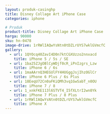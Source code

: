 ```yaml
---
layout: produk-casinghp
title: Disney Collage Art iPhone Case
categories: iphone

# Produk
product-title: Disney Collage Art iPhone Case
harga: 90000
sku: hn-0478
image-drive: 1rRWlIAQwYsNtn0tDZLrUYS7wklGVmcfC
gallery:
  - url: 1QYOcq40ZavI4D0n7ktCGXUzzo2nnxacd
    title: iPhone 5 / 5s / SE
  - url: 1ba25ZJgOBlCyWDjf0cR_iPnIzgrs_Lzw
    title: iPhone 6 / 6s
  - url: 1maAArnQ3HEGUlFY4HUGggJsjIhzOGlCr
    title: iPhone 6 Plus / 6s Plus
  - url: 18EeqU72Cn0aFKiQMh3vq1GwSabT_n0OU
    title: iPhone 7 / 8
  - url: 1_xnkFKE113l6STVT4_I5fXLtrI2wn0Yk
    title: iPhone 7 Plus / 8 Plus
  - url: 1rRWlIAQwYsNtn0tDZLrUYS7wklGVmcfC
    title: iPhone X
---
```

